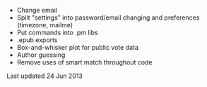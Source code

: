 - Change email
- Split "settings" into password/email changing and preferences (timezone, mailme)
- Put commands into .pm libs
- .epub exports
- Box-and-whisker plot for public vote data
- Author guessing
- Remove uses of smart match throughout code

Last updated 24 Jun 2013
